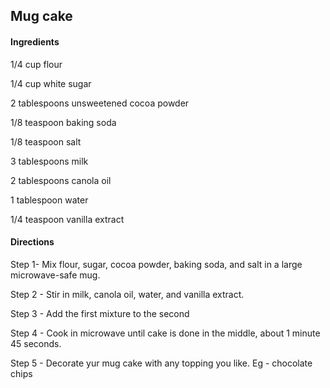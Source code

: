 ##     Mug cake 

####   Ingredients 

1/4 cup flour

1/4 cup white sugar

2 tablespoons unsweetened cocoa powder

1/8 teaspoon baking soda

1/8 teaspoon salt

3 tablespoons milk

2 tablespoons canola oil 

1 tablespoon water

1/4 teaspoon vanilla extract 



####    Directions

Step 1- Mix flour, sugar, cocoa powder, baking soda, and salt in a large microwave-safe mug.

Step 2 -  Stir in milk, canola oil, water, and vanilla extract.

Step 3 - Add the first mixture to the second 

Step 4 - Cook in microwave until cake is done in the middle, about 1 minute 45 seconds.

Step 5 - Decorate yur mug cake with any topping you like. Eg - chocolate  chips

